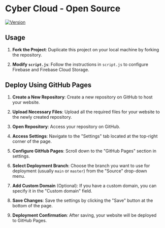 # Cyber Cloud - Open Source
[![Version](https://img.shields.io/badge/Version-1.0.0-brightgreen)](https://github.com/your_username/your_repository/releases/tag/v1.0.0)

## Usage

1. **Fork the Project**: Duplicate this project on your local machine by forking the repository.

2. **Modify `script.js`**: Follow the instructions in `script.js` to configure Firebase and Firebase Cloud Storage.

## Deploy Using GitHub Pages

1. **Create a New Repository**: Create a new repository on GitHub to host your website.

2. **Upload Necessary Files**: Upload all the required files for your website to the newly created repository.

3. **Open Repository**: Access your repository on GitHub.

4. **Access Settings**: Navigate to the "Settings" tab located at the top-right corner of the page.

5. **Configure GitHub Pages**: Scroll down to the "GitHub Pages" section in settings.

6. **Select Deployment Branch**: Choose the branch you want to use for deployment (usually `main` or `master`) from the "Source" drop-down menu.

7. **Add Custom Domain** (Optional): If you have a custom domain, you can specify it in the "Custom domain" field.

8. **Save Changes**: Save the settings by clicking the "Save" button at the bottom of the page.

9. **Deployment Confirmation**: After saving, your website will be deployed to GitHub Pages.
